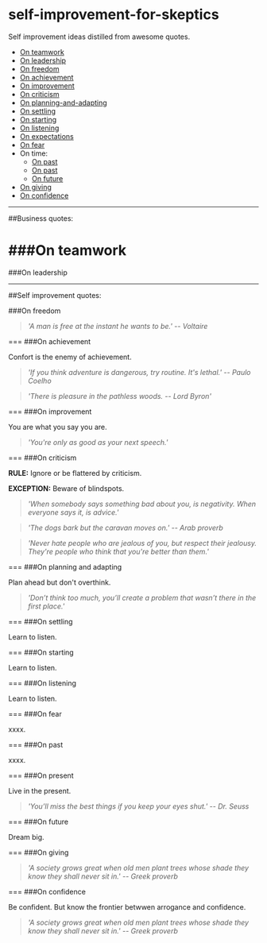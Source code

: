 # self-improvement-for-skeptics
Self improvement ideas distilled from awesome quotes.

- [On teamwork](#on-teamwork)
- [On leadership](#on-leadership)
- [On freedom](#on-freedom)
- [On achievement](#on-achievement)
- [On improvement](#on-improvement)
- [On criticism](#on-criticism)
- [On planning-and-adapting](#on-planning-and-adapting)
- [On settling](#on-settling)
- [On starting](#on-starting)
- [On listening](#on-listening)
- [On expectations](#on-expectations)
- [On fear](#on-fear)
- On time:
  - [On past](#on-past)
  - [On past](#on-present)
  - [On future](#on-future)
- [On giving](#on-giving)
- [On confidence](#on-confidence)

---
##Business quotes:

###On teamwork
===
###On leadership

---
##Self improvement quotes:

###On freedom

> *'A man is free at the instant he wants to be.' -- Voltaire*

===
###On achievement

Confort is the enemy of achievement.

> *'If you think adventure is dangerous, try routine. It's lethal.' -- Paulo Coelho*

> *'There is pleasure in the pathless woods. -- Lord Byron'*

===
###On improvement

You are what you say you are.

> *'You're only as good as your next speech.'*

===
###On criticism

**RULE:** Ignore or be flattered by criticism.

**EXCEPTION:** Beware of blindspots.

> *'When somebody says something bad about you, is negativity. When everyone says it, is advice.'*

> *'The dogs bark but the caravan moves on.' -- Arab proverb*

> *'Never hate people who are jealous of you, but respect their jealousy. They're people who think that you're better than them.'*

===
###On planning and adapting

Plan ahead but don't overthink.

> *'Don’t think too much, you’ll create a problem that wasn’t there in the first place.'*

===
###On settling

Learn to listen.

>

===
###On starting

Learn to listen.

> 

===
###On listening

Learn to listen.

> 

===
###On fear

xxxx.

>

===
###On past

xxxx.

>

===
###On present

Live in the present.

> *'You’ll miss the best things if you keep your eyes shut.' -- Dr. Seuss*

===
###On future

Dream big.

>

===
###On giving

> *'A society grows great when old men plant trees whose shade they know they shall never sit in.' -- Greek proverb*

===
###On confidence

Be confident. But know the frontier betwwen arrogance and confidence.

> *'A society grows great when old men plant trees whose shade they know they shall never sit in.' -- Greek proverb*